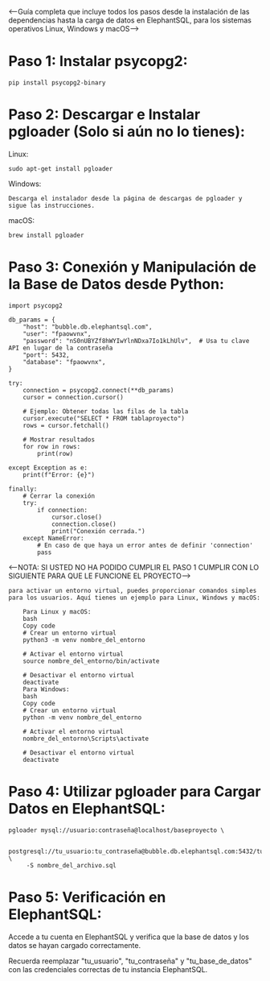 

<--Guía completa que incluye todos los pasos desde la instalación de las dependencias hasta la carga de datos en ElephantSQL, para los sistemas operativos Linux, Windows y macOS-->

# Paso 1: Instalar psycopg2:

    pip install psycopg2-binary

# Paso 2: Descargar e Instalar pgloader (Solo si aún no lo tienes):
    
Linux:
    
    sudo apt-get install pgloader

Windows:
    
    Descarga el instalador desde la página de descargas de pgloader y sigue las instrucciones.

macOS:

    brew install pgloader
    
    
# Paso 3: Conexión y Manipulación de la Base de Datos desde Python:

    import psycopg2

    db_params = {
        "host": "bubble.db.elephantsql.com",
        "user": "fpaowvnx",
        "password": "nS0nUBYZf8hWYIwYlnNDxa7Io1kLhUlv",  # Usa tu clave API en lugar de la contraseña
        "port": 5432,
        "database": "fpaowvnx",
    }

    try:
        connection = psycopg2.connect(**db_params)
        cursor = connection.cursor()

        # Ejemplo: Obtener todas las filas de la tabla
        cursor.execute("SELECT * FROM tablaproyecto")
        rows = cursor.fetchall()

        # Mostrar resultados
        for row in rows:
            print(row)

    except Exception as e:
        print(f"Error: {e}")

    finally:
        # Cerrar la conexión
        try:
            if connection:
                cursor.close()
                connection.close()
                print("Conexión cerrada.")
        except NameError:
            # En caso de que haya un error antes de definir 'connection'
            pass

<--NOTA: SI USTED NO HA PODIDO CUMPLIR EL PASO 1 CUMPLIR CON LO SIGUIENTE PARA QUE LE FUNCIONE EL PROYECTO-->

    para activar un entorno virtual, puedes proporcionar comandos simples para los usuarios. Aquí tienes un ejemplo para Linux, Windows y macOS:

        Para Linux y macOS:
        bash
        Copy code
        # Crear un entorno virtual
        python3 -m venv nombre_del_entorno

        # Activar el entorno virtual
        source nombre_del_entorno/bin/activate

        # Desactivar el entorno virtual
        deactivate
        Para Windows:
        bash
        Copy code
        # Crear un entorno virtual
        python -m venv nombre_del_entorno

        # Activar el entorno virtual
        nombre_del_entorno\Scripts\activate

        # Desactivar el entorno virtual
        deactivate


# Paso 4: Utilizar pgloader para Cargar Datos en ElephantSQL:

    pgloader mysql://usuario:contraseña@localhost/baseproyecto \

         postgresql://tu_usuario:tu_contraseña@bubble.db.elephantsql.com:5432/tu_base_de_datos \
         -S nombre_del_archivo.sql

# Paso 5: Verificación en ElephantSQL:

Accede a tu cuenta en ElephantSQL y verifica que la base de datos y los datos se hayan cargado correctamente.

Recuerda reemplazar "tu_usuario", "tu_contraseña" y "tu_base_de_datos" con las credenciales correctas de tu instancia ElephantSQL.